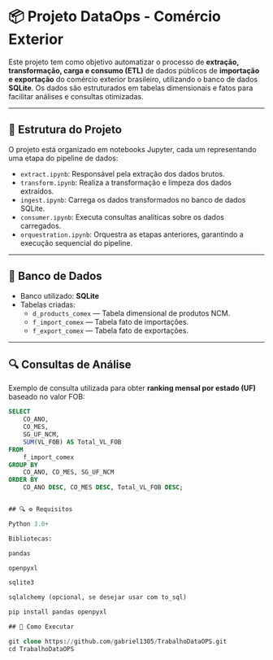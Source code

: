 # 📦 Projeto DataOps - Comércio Exterior

Este projeto tem como objetivo automatizar o processo de **extração, transformação, carga e consumo (ETL)** de dados públicos de **importação e exportação** do comércio exterior brasileiro, utilizando o banco de dados **SQLite**. Os dados são estruturados em tabelas dimensionais e fatos para facilitar análises e consultas otimizadas.

---

## 🧱 Estrutura do Projeto

O projeto está organizado em notebooks Jupyter, cada um representando uma etapa do pipeline de dados:

- `extract.ipynb`: Responsável pela extração dos dados brutos.
- `transform.ipynb`: Realiza a transformação e limpeza dos dados extraídos.
- `ingest.ipynb`: Carrega os dados transformados no banco de dados SQLite.
- `consumer.ipynb`: Executa consultas analíticas sobre os dados carregados.
- `orquestration.ipynb`: Orquestra as etapas anteriores, garantindo a execução sequencial do pipeline.

---

## 💾 Banco de Dados

- Banco utilizado: **SQLite**
- Tabelas criadas:
  - `d_products_comex` — Tabela dimensional de produtos NCM.
  - `f_import_comex` — Tabela fato de importações.
  - `f_export_comex` — Tabela fato de exportações.

---

## 🔍 Consultas de Análise

Exemplo de consulta utilizada para obter **ranking mensal por estado (UF)** baseado no valor FOB:

```sql
SELECT 
    CO_ANO, 
    CO_MES, 
    SG_UF_NCM, 
    SUM(VL_FOB) AS Total_VL_FOB
FROM 
    f_import_comex
GROUP BY 
    CO_ANO, CO_MES, SG_UF_NCM
ORDER BY 
    CO_ANO DESC, CO_MES DESC, Total_VL_FOB DESC;


## 🔍 ⚙️ Requisitos

Python 3.8+

Bibliotecas:

pandas

openpyxl

sqlite3

sqlalchemy (opcional, se desejar usar com to_sql)

pip install pandas openpyxl

## 🚀 Como Executar

git clone https://github.com/gabriel1305/TrabalhoDataOPS.git
cd TrabalhoDataOPS


